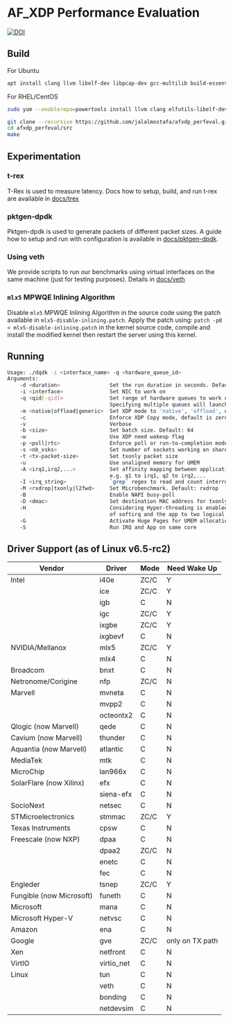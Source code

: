 # AF_XDP Performance Evaluation

[![DOI](https://zenodo.org/badge/448600339.svg)](https://zenodo.org/badge/latestdoi/448600339)

## Build

For Ubuntu
```bash
apt install clang llvm libelf-dev libpcap-dev gcc-multilib build-essential linux-tools-common linux-tools-generic linux-headers-$(uname -r) m4 libnuma-dev
```

For RHEL/CentOS
```bash
sudo yum --enablerepo=powertools install llvm clang elfutils-libelf-devel libpcap-devel m4 numactl-devel
```

```bash
git clone --recursive https://github.com/jalalmostafa/afxdp_perfeval.git
cd afxdp_perfeval/src
make
```

## Experimentation

### t-rex
T-Rex is used to measure latency. Docs how to setup, build, and run t-rex are available in [docs/trex](docs/trex.md)

### pktgen-dpdk
Pktgen-dpdk is used to generate packets of different packet sizes. A guide how to setup and run with configuration is available in [docs/pktgen-dpdk](docs/pktgen-dpdk.md).

### Using veth
We provide scripts to run our benchmarks using virtual interfaces on the same machine (just for testing purposes). Details in [docs/veth](docs/veth.md)

### `mlx5` MPWQE Inlining Algorithm
Disable `mlx5` MPWQE Inlining Algorithm in the source code using the patch available in `mlx5-disable-inlining.patch`.
Apply the patch using: `patch -p0 < mlx5-disable-inlining.patch` in the kernel source code, compile and install the modified kernel then restart the server using this kernel.

## Running

```bash
Usage: ./dqdk -i <interface_name> -q <hardware_queue_id>
Arguments:
    -d <duration>                Set the run duration in seconds. Default: 3 secs
    -i <interface>               Set NIC to work on
    -q <qid[-qid]>               Set range of hardware queues to work on e.g. -q 1 or -q 1-3.
                                 Specifying multiple queues will launch a thread for each queue except if -p poll
    -m <native|offload|generic>  Set XDP mode to 'native', 'offload', or 'generic'. Default: native
    -c                           Enforce XDP Copy mode, default is zero-copy mode
    -v                           Verbose
    -b <size>                    Set batch size. Default: 64
    -w                           Use XDP need wakeup flag
    -p <poll|rtc>                Enforce poll or run-to-completion mode. Default: rtc
    -s <nb_xsks>                 Set number of sockets working on shared umem
    -t <tx-packet-size>          Set txonly packet size
    -u                           Use unaligned memory for UMEM
    -A <irq1,irq2,...>           Set affinity mapping between application threads and drivers queues
                                 e.g. q1 to irq1, q2 to irq2,...
    -I <irq_string>              `grep` regex to read and count interrupts of interface from /proc/interrupts
    -M <rxdrop|txonly|l2fwd>     Set Microbenchmark. Default: rxdrop
    -B                           Enable NAPI busy-poll
    -D <dmac>                    Set destination MAC address for txonly
    -H                           Considering Hyper-threading is enabled, this flag will assign affinity
                                 of softirq and the app to two logical cores of the same physical core.
    -G                           Activate Huge Pages for UMEM allocation
    -S                           Run IRQ and App on same core
```

## Driver Support (as of Linux v6.5-rc2)

| Vendor                   | Driver           | Mode           | Need Wake Up      |
| ------------------------ | ---------------- | -------------- | ----------------- |
| Intel                    | i40e             | ZC/C           | Y                 |
|                          | ice              | ZC/C           | Y                 |
|                          | igb              | C              | N                 |
|                          | igc              | ZC/C           | Y                 |
|                          | ixgbe            | ZC/C           | Y                 |
|                          | ixgbevf          | C              | N                 |
| NVIDIA/Mellanox          | mlx5             | ZC/C           | Y                 |
|                          | mlx4             | C              | N                 |
| Broadcom                 | bnxt             | C              | N                 |
| Netronome/Corigine       | nfp              | ZC/C           | N                 |
| Marvell                  | mvneta           | C              | N                 |
|                          | mvpp2            | C              | N                 |
|                          | octeontx2        | C              | N                 |
| Qlogic (now Marvell)     | qede             | C              | N                 |
| Cavium (now Marvell)     | thunder          | C              | N                 |
| Aquantia (now Marvell)   | atlantic         | C              | N                 |
| MediaTek                 | mtk              | C              | N                 |
| MicroChip                | lan966x          | C              | N                 |
| SolarFlare (now Xilinx)  | efx              | C              | N                 |
|                          | siena-efx        | C              | N                 |
| SocioNext                | netsec           | C              | N                 |
| STMicroelectronics       | stmmac           | ZC/C           | Y                 |
| Texas Instruments        | cpsw             | C              | N                 |
| Freescale (now NXP)      | dpaa             | C              | N                 |
|                          | dpaa2            | ZC/C           | N                 |
|                          | enetc            | C              | N                 |
|                          | fec              | C              | N                 |
| Engleder                 | tsnep            | ZC/C           | Y                 |
| Fungible (now Microsoft) | funeth           | C              | N                 |
| Microsoft                | mana             | C              | N                 |
| Microsoft Hyper-V        | netvsc           | C              | N                 |
| Amazon                   | ena              | C              | N                 |
| Google                   | gve              | ZC/C           | only on TX path   |
| Xen                      | netfront         | C              | N                 |
| VirtIO                   | virtio\_net      | C              | N                 |
| Linux                    | tun              | C              | N                 |
|                          | veth             | C              | N                 |
|                          | bonding          | C              | N                 |
|                          | netdevsim        | C              | N                 |
